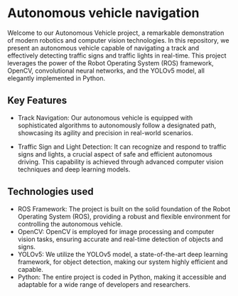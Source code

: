 # Autonomous vehicle navigation

Welcome to our Autonomous Vehicle project, a remarkable demonstration of modern robotics and computer vision technologies. In this repository, we present an autonomous vehicle capable of navigating a track and effectively detecting traffic signs and traffic lights in real-time. This project leverages the power of the Robot Operating System (ROS) framework, OpenCV, convolutional neural networks, and the YOLOv5 model, all elegantly implemented in Python.

<!-- ## Getting Started

These instructions will get you a copy of the project up and running on your local machine for development and testing purposes. See deployment for notes on how to deploy the project on a live system.

### Prerequisites

This project was devolped using ROS melodic on Ubuntu 18.04

Link to ROS melodic instalation: http://wiki.ros.org/melodic/Installation/Ubuntu
```
Give examples
```

### Installing

Install OpenCV

```
sudo apt-get install libopencv-dev
```

Install python dependencies
```
pip install numpy matplotlib
```
Install Yolov5 dependencies
```
git clone https://github.com/ultralytics/yolov5.git
cd yolov5
pip install -U -r requirements.txt
```

## Running the tests


### Initialize ROS workspace

```
mkdir -p ~/catkin_ws/src
cd ~/catkin_ws/src
catkin_init_workspace
cd ~/catkin_ws
catkin_make
source devel/setup.bash
```

### Clone and build repository


```
cd ~/catkin_ws/src
git clone https://github.com/your-username/your-autonomous-vehicle-project.git
cd ~/catkin_ws
source devel/setup.bash
catkin_make
```

### Launch ROS nodes

```
roslaunch puzzlebot_autostart puzzlebot_autostart.launch

roslaunch vehicle_control vehicle_control.launch
``` -->

## Key Features

* Track Navigation: Our autonomous vehicle is equipped with sophisticated algorithms to autonomously follow a designated path, showcasing its agility and precision in real-world scenarios.

* Traffic Sign and Light Detection: It can recognize and respond to traffic signs and lights, a crucial aspect of safe and efficient autonomous driving. This capability is achieved through advanced computer vision techniques and deep learning models.

## Technologies used

* ROS Framework: The project is built on the solid foundation of the Robot Operating System (ROS), providing a robust and flexible environment for controlling the autonomous vehicle.
* OpenCV: OpenCV is employed for image processing and computer vision tasks, ensuring accurate and real-time detection of objects and signs.
* YOLOv5: We utilize the YOLOv5 model, a state-of-the-art deep learning framework, for object detection, making our system highly efficient and capable.
* Python: The entire project is coded in Python, making it accessible and adaptable for a wide range of developers and researchers.

